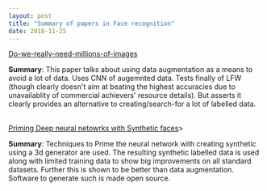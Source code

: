 ```yaml
---
layout: post
title: "Summary of papers in Face recognition"
date: 2018-11-25
---
```


<html>
  <body>
    <p><a href="https://arxiv.org/abs/1603.07057/">Do-we-really-need-millions-of-images</a>
    </p>
    <b>Summary</b>: This paper talks about using data augmentation as a means to avoid a lot of data. Uses CNN of augemnted data. Tests finally of LFW (though clearly doesn't aim at beating the highest accuracies due to unavailablity of commercial achievers' resource details). But asserts it clearly provides an alternative to creating/search-for a lot of labelled data.
    <br>
    <br>
    <p><a href="https://arxiv.org/abs/1811.08565">Priming Deep neural netowrks with Synthetic faces</a>>
    </p>
    <b>Summary</b>: Techniques to Prime the neural network with creating synthetic using a 3d generator are used. The resulting synthetic labelled data is used along with limited training data to show big improvements on all standard datasets. Further this is shown to be better than data augmentation. Software to generate such is made open source.
    
  </body>
</html>
      
  
